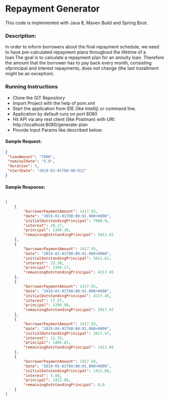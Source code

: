 # Repayment Generator

This code is implemented with Java 8, Maven Build and Spring Boot.

### Description:

In order to inform borrowers about the final repayment schedule, we need to have pre-calculated repayment plans throughout the lifetime of a loan.The goal is to calculate a repayment plan for an annuity loan. Therefore the amount that the borrower has to pay back every month, consisting ofprincipal and interest repayments, does not change (the last installment might be an exception).

### Running Instructions

* Clone the GIT Repository
* Import Project with the help of pom.xml
* Start the application from IDE (like Intellij) or command line.
* Application by default runs on port 8080
* Hit API via any rest client (like Postman) with URI: http://localhost:8080/generate-plan
* Provide Input Params like described below:

#### Sample Request:

```json
{
 "loanAmount": "7000",
 "nominalRate": "5.0",
 "duration": 5,
 "startDate": "2019-01-01T00:00:01Z"
}
```
#### Sample Response:

```json

[
    {
        "borrowerPaymentAmount": 1417.55,
        "date": "2019-01-01T00:00:01.000+0000",
        "initialOutstandingPrincipal": 7000.0,
        "interest": 29.17,
        "principal": 1388.38,
        "remainingOutstandingPrincipal": 5611.62
    },
    {
        "borrowerPaymentAmount": 1417.55,
        "date": "2019-02-01T00:00:01.000+0000",
        "initialOutstandingPrincipal": 5611.62,
        "interest": 23.38,
        "principal": 1394.17,
        "remainingOutstandingPrincipal": 4217.45
    },
    {
        "borrowerPaymentAmount": 1417.55,
        "date": "2019-03-01T00:00:01.000+0000",
        "initialOutstandingPrincipal": 4217.45,
        "interest": 17.57,
        "principal": 1399.98,
        "remainingOutstandingPrincipal": 2817.47
    },
    {
        "borrowerPaymentAmount": 1417.55,
        "date": "2019-04-01T00:00:01.000+0000",
        "initialOutstandingPrincipal": 2817.47,
        "interest": 11.74,
        "principal": 1405.81,
        "remainingOutstandingPrincipal": 1411.66
    },
    {
        "borrowerPaymentAmount": 1417.54,
        "date": "2019-05-01T00:00:01.000+0000",
        "initialOutstandingPrincipal": 1411.66,
        "interest": 5.88,
        "principal": 1411.66,
        "remainingOutstandingPrincipal": 0.0
    }
]
```
